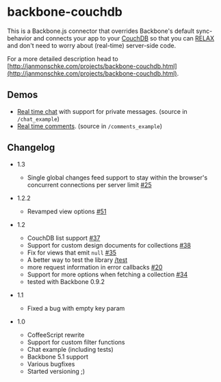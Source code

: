 backbone-couchdb
================

This is a Backbone.js connector that overrides Backbone's default
sync-behavior and connects your app to your
[CouchDB](https://github.com/apache/couchdb) so that you can
[RELAX](http://vimeo.com/11852209) and don't need to worry about
(real-time) server-side code.

For a more detailed description head to [http://janmonschke.com/projects/backbone-couchdb.html](http://janmonschke.com/projects/backbone-couchdb.html).

Demos
-----
* [Real time chat](http://backbone.iriscouch.com/backbone-couchapp/_design/backbone_example/index.html) with support for private messages. (source in `/chat_example`)
* [Real time comments](http://backbone.iriscouch.com/backbone-couchapp/_design/backbone_couchapp_comments/index.html). (source in `/comments_example`)

Changelog
---------
* 1.3
  * Single global changes feed support to stay within the browser's concurrent connections per server limit [#25](https://github.com/janmonschke/backbone-couchdb/pull/25)

* 1.2.2
  * Revamped view options [#51](https://github.com/janmonschke/backbone-couchdb/pull/51)

* 1.2
  * CouchDB list support [#37](https://github.com/janmonschke/backbone-couchdb/pull/37)
  * Support for custom design documents for collections [#38](https://github.com/janmonschke/backbone-couchdb/pull/38)
  * Fix for views that emit `null` [#35](https://github.com/janmonschke/backbone-couchdb/pull/35)
  * A better way to test the library [/test](https://github.com/janmonschke/backbone-couchdb/tree/master/test)
  * more request information in error callbacks [#20](https://github.com/janmonschke/backbone-couchdb/issues/20#issuecomment-5461404)
  * Support for more options when fetching a collection [#34](https://github.com/janmonschke/backbone-couchdb/pull/34)
  * tested with Backbone 0.9.2

* 1.1
  * Fixed a bug with empty key param

* 1.0
  * CoffeeScript rewrite
  * Support for custom filter functions
  * Chat example (including tests)
  * Backbone 5.1 support
  * Various bugfixes
  * Started versioning ;)
